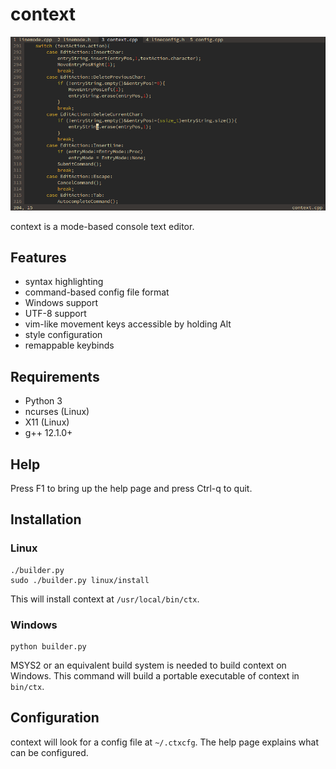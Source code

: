 # context

![demo](img/img.png)

context is a mode-based console text editor.


## Features

- syntax highlighting
- command-based config file format
- Windows support
- UTF-8 support
- vim-like movement keys accessible by holding Alt
- style configuration
- remappable keybinds


## Requirements

- Python 3
- ncurses (Linux)
- X11 (Linux)
- g++ 12.1.0+


## Help

Press F1 to bring up the help page and press Ctrl-q to quit.

## Installation

### Linux

```
./builder.py
sudo ./builder.py linux/install
```

This will install context at `/usr/local/bin/ctx`.

### Windows

```
python builder.py
```

MSYS2 or an equivalent build system is needed
to build context on Windows.
This command will build a portable executable of
context in `bin/ctx`.

## Configuration

context will look for a config file at `~/.ctxcfg`.
The help page explains what can be configured.
